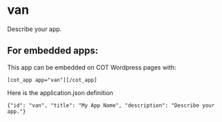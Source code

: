 van
===========
Describe your app.

For embedded apps:
------------------
This app can be embedded on COT Wordpress pages with:

`[cot_app app="van"][/cot_app]`

Here is the application.json definition

`{"id": "van", "title": "My App Name", "description": "Describe your app."}`
